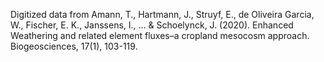 Digitized data from 
Amann, T., Hartmann, J., Struyf, E., de Oliveira Garcia, W., Fischer, E. K., Janssens, I., ... & Schoelynck, J. (2020). 
Enhanced Weathering and related element fluxes–a cropland mesocosm approach. Biogeosciences, 17(1), 103-119.
